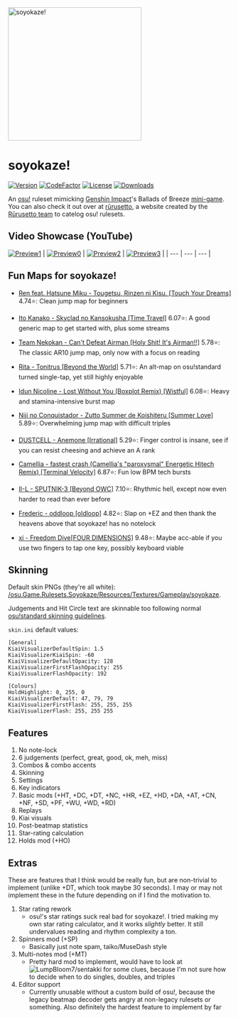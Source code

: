<img src="assets/logo.png" alt="soyokaze!" width="300" height="300">

# soyokaze!

[![Version](https://img.shields.io/github/v/release/goodtrailer/soyokaze.svg?color=green&style=flat-square)](https://github.com/goodtrailer/soyokaze/releases/latest)
[![CodeFactor](https://www.codefactor.io/repository/github/goodtrailer/soyokaze/badge/main?style=flat-square)](https://www.codefactor.io/repository/github/goodtrailer/soyokaze/overview/main)
[![License](https://img.shields.io/github/license/goodtrailer/soyokaze.svg?color=blue&style=flat-square)](https://github.com/goodtrailer/soyokaze/blob/master/LICENSE)
[![Downloads](https://img.shields.io/github/downloads/goodtrailer/soyokaze/total.svg?color=orange&style=flat-square)](https://somsubhra.github.io/github-release-stats/?username=goodtrailer&repository=soyokaze&page=1&per_page=0)

An [osu!](https://github.com/ppy/osu) ruleset mimicking [Genshin Impact](https://genshin.mihoyo.com)'s Ballads of Breeze [mini-game](https://youtu.be/ZsacXMduSFY). You can also check it out over at [rūrusetto](https://rulesets.info/rulesets/soyokaze), a website created by the [Rūrusetto team](https://github.com/Rurusetto) to catelog osu! rulesets.

## Video Showcase (YouTube)
[![Preview1](assets/preview1.png)](https://youtu.be/3Sj6tE2t4do)
| [![Preview0](assets/preview0.png)](https://youtu.be/hWjG0W7EiAE) | [![Preview2](assets/preview2.png)](https://youtu.be/uX0HBadqPzs) | [![Preview3](assets/preview3.png)](https://youtu.be/_QKinzhlMes) |
| --- | --- | --- |

## Fun Maps for soyokaze!
* [Ren feat. Hatsune Miku - Tougetsu, Rinzen ni Kisu. [Touch Your Dreams]](https://osu.ppy.sh/b/2923009) 4.74⭐: Clean jump map for beginners

* [Ito Kanako - Skyclad no Kansokusha [Time Travel]](https://osu.ppy.sh/b/907850) 6.07⭐: A good generic map to get started with, plus some streams
* [Team Nekokan - Can't Defeat Airman [Holy Shit! It's Airman!!]](https://osu.ppy.sh/b/104229) 5.78⭐: The classic AR10 jump map, only now with a focus on reading
* [Rita - Tonitrus [Beyond the World]](https://osu.ppy.sh/b/1935726) 5.71⭐: An alt-map on osu!standard turned single-tap, yet still highly enjoyable
* [Idun Nicoline - Lost Without You (Boxplot Remix) [Wistful]](https://osu.ppy.sh/b/2725039) 6.08⭐: Heavy and stamina-intensive burst map
* [Niji no Conquistador - Zutto Summer de Koishiteru [Summer Love]](https://osu.ppy.sh/b/2625911) 5.89⭐: Overwhelming jump map with difficult triples
* [DUSTCELL - Anemone [Irrational]](https://osu.ppy.sh/b/2593243) 5.29⭐: Finger control is insane, see if you can resist cheesing and achieve an A rank
* [Camellia - fastest crash (Camellia's "paroxysmal" Energetic Hitech Remix) [Terminal Velocity]](https://osu.ppy.sh/b/2730082) 6.87⭐: Fun low BPM tech bursts
* [II-L - SPUTNIK-3 [Beyond OWC]](https://osu.ppy.sh/b/2719326) 7.10⭐: Rhythmic hell, except now even harder to read than ever before
* [Frederic - oddloop [oldloop]](https://osu.ppy.sh/b/1137879) 4.82⭐: Slap on +EZ and then thank the heavens above that soyokaze! has no notelock 
* [xi - Freedom Dive[FOUR DIMENSIONS]](https://osu.ppy.sh/b/129891) 9.48⭐: Maybe acc-able if you use two fingers to tap one key, possibly keyboard viable

## Skinning
Default skin PNGs (they're all white): [/osu.Game.Rulesets.Soyokaze/Resources/Textures/Gameplay/soyokaze](/osu.Game.Rulesets.Soyokaze/Resources/Textures/Gameplay/soyokaze).

Judgements and Hit Circle text are skinnable too following normal [osu!standard skinning guidelines](https://osu.ppy.sh/wiki/en/Skinning/osu%21).

`skin.ini` default values:
```
[General]
KiaiVisualizerDefaultSpin: 1.5
KiaiVisualizerKiaiSpin: -60
KiaiVisualizerDefaultOpacity: 128
KiaiVisualizerFirstFlashOpacity: 255
KiaiVisualizerFlashOpacity: 192

[Colours]
HoldHighlight: 0, 255, 0
KiaiVisualizerDefault: 47, 79, 79
KiaiVisualizerFirstFlash: 255, 255, 255
KiaiVisualizerFlash: 255, 255 255
```

## Features
1. No note-lock
1. 6 judgements (perfect, great, good, ok, meh, miss)
1. Combos & combo accents
1. Skinning
1. Settings
1. Key indicators
1. Basic mods (+HT, +DC, +DT, +NC, +HR, +EZ, +HD, +DA, +AT, +CN, +NF, +SD, +PF, +WU, +WD, +RD)
1. Replays
1. Kiai visuals
1. Post-beatmap statistics
1. Star-rating calculation
1. Holds mod (+HO)

## Extras
These are features that I think would be really fun, but are non-trivial to implement (unlike +DT, which took maybe 30 seconds). I may or may not implement these in the future depending on if I find the motivation to.
1. Star rating rework
    * osu!'s star ratings suck real bad for soyokaze!. I tried making my own star rating calculator, and it works *slightly* better. It still undervalues reading and rhythm complexity a ton.
3. Spinners mod (+SP)
    * Basically just note spam, taiko/MuseDash style
4. Multi-notes mod (+MT)
    * Pretty hard mod to implement, would have to look at ![LumpBloom7/sentakki](https://github.com/LumpBloom7/sentakki) for some clues, because I'm not sure how to decide when to do singles, doubles, and triples
5. Editor support
    * Currently unusable without a custom build of osu!, because the legacy beatmap decoder gets angry at non-legacy rulesets or something. Also definitely the hardest feature to implement by far
